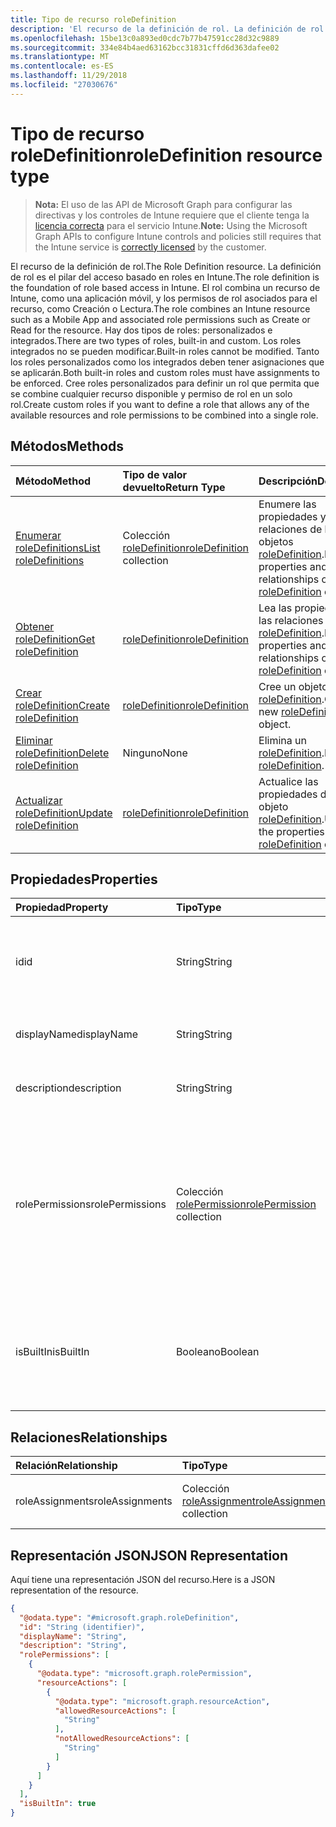 ```yaml
---
title: Tipo de recurso roleDefinition
description: 'El recurso de la definición de rol. La definición de rol es el pilar del acceso basado en roles en Intune. El rol combina un recurso de Intune, como una aplicación móvil, y los permisos de rol asociados para el recurso, como Creación o Lectura. Hay dos tipos de roles: personalizados e integrados. Los roles integrados no se pueden modificar. Tanto los roles personalizados como los integrados deben tener asignaciones que se aplicarán. Cree roles personalizados para definir un rol que permita que se combine cualquier recurso disponible y permiso de rol en un solo rol.'
ms.openlocfilehash: 15be13c0a893ed0cdc7b77b47591cc28d32c9889
ms.sourcegitcommit: 334e84b4aed63162bcc31831cffd6d363dafee02
ms.translationtype: MT
ms.contentlocale: es-ES
ms.lasthandoff: 11/29/2018
ms.locfileid: "27030676"
---
```

# <a name="roledefinition-resource-type"></a><span data-ttu-id="c6027-109">Tipo de recurso roleDefinition</span><span class="sxs-lookup"><span data-stu-id="c6027-109">roleDefinition resource type</span></span>

> <span data-ttu-id="c6027-110">**Nota:** El uso de las API de Microsoft Graph para configurar las directivas y los controles de Intune requiere que el cliente tenga la [licencia correcta](https://go.microsoft.com/fwlink/?linkid=839381) para el servicio Intune.</span><span class="sxs-lookup"><span data-stu-id="c6027-110">**Note:** Using the Microsoft Graph APIs to configure Intune controls and policies still requires that the Intune service is [correctly licensed](https://go.microsoft.com/fwlink/?linkid=839381) by the customer.</span></span>

<span data-ttu-id="c6027-111">El recurso de la definición de rol.</span><span class="sxs-lookup"><span data-stu-id="c6027-111">The Role Definition resource.</span></span> <span data-ttu-id="c6027-112">La definición de rol es el pilar del acceso basado en roles en Intune.</span><span class="sxs-lookup"><span data-stu-id="c6027-112">The role definition is the foundation of role based access in Intune.</span></span> <span data-ttu-id="c6027-113">El rol combina un recurso de Intune, como una aplicación móvil, y los permisos de rol asociados para el recurso, como Creación o Lectura.</span><span class="sxs-lookup"><span data-stu-id="c6027-113">The role combines an Intune resource such as a Mobile App and associated role permissions such as Create or Read for the resource.</span></span> <span data-ttu-id="c6027-114">Hay dos tipos de roles: personalizados e integrados.</span><span class="sxs-lookup"><span data-stu-id="c6027-114">There are two types of roles, built-in and custom.</span></span> <span data-ttu-id="c6027-115">Los roles integrados no se pueden modificar.</span><span class="sxs-lookup"><span data-stu-id="c6027-115">Built-in roles cannot be modified.</span></span> <span data-ttu-id="c6027-116">Tanto los roles personalizados como los integrados deben tener asignaciones que se aplicarán.</span><span class="sxs-lookup"><span data-stu-id="c6027-116">Both built-in roles and custom roles must have assignments to be enforced.</span></span> <span data-ttu-id="c6027-117">Cree roles personalizados para definir un rol que permita que se combine cualquier recurso disponible y permiso de rol en un solo rol.</span><span class="sxs-lookup"><span data-stu-id="c6027-117">Create custom roles if you want to define a role that allows any of the available resources and role permissions to be combined into a single role.</span></span>
## <a name="methods"></a><span data-ttu-id="c6027-118">Métodos</span><span class="sxs-lookup"><span data-stu-id="c6027-118">Methods</span></span>
|<span data-ttu-id="c6027-119">Método</span><span class="sxs-lookup"><span data-stu-id="c6027-119">Method</span></span>|<span data-ttu-id="c6027-120">Tipo de valor devuelto</span><span class="sxs-lookup"><span data-stu-id="c6027-120">Return Type</span></span>|<span data-ttu-id="c6027-121">Descripción</span><span class="sxs-lookup"><span data-stu-id="c6027-121">Description</span></span>|
|:---|:---|:---|
|[<span data-ttu-id="c6027-122">Enumerar roleDefinitions</span><span class="sxs-lookup"><span data-stu-id="c6027-122">List roleDefinitions</span></span>](../api/intune-rbac-roledefinition-list.md)|<span data-ttu-id="c6027-123">Colección [roleDefinition](../resources/intune-rbac-roledefinition.md)</span><span class="sxs-lookup"><span data-stu-id="c6027-123">[roleDefinition](../resources/intune-rbac-roledefinition.md) collection</span></span>|<span data-ttu-id="c6027-124">Enumere las propiedades y las relaciones de los objetos [roleDefinition](../resources/intune-rbac-roledefinition.md).</span><span class="sxs-lookup"><span data-stu-id="c6027-124">List properties and relationships of the [roleDefinition](../resources/intune-rbac-roledefinition.md) objects.</span></span>|
|[<span data-ttu-id="c6027-125">Obtener roleDefinition</span><span class="sxs-lookup"><span data-stu-id="c6027-125">Get roleDefinition</span></span>](../api/intune-rbac-roledefinition-get.md)|[<span data-ttu-id="c6027-126">roleDefinition</span><span class="sxs-lookup"><span data-stu-id="c6027-126">roleDefinition</span></span>](../resources/intune-rbac-roledefinition.md)|<span data-ttu-id="c6027-127">Lea las propiedades y las relaciones del objeto [roleDefinition](../resources/intune-rbac-roledefinition.md).</span><span class="sxs-lookup"><span data-stu-id="c6027-127">Read properties and relationships of the [roleDefinition](../resources/intune-rbac-roledefinition.md) object.</span></span>|
|[<span data-ttu-id="c6027-128">Crear roleDefinition</span><span class="sxs-lookup"><span data-stu-id="c6027-128">Create roleDefinition</span></span>](../api/intune-rbac-roledefinition-create.md)|[<span data-ttu-id="c6027-129">roleDefinition</span><span class="sxs-lookup"><span data-stu-id="c6027-129">roleDefinition</span></span>](../resources/intune-rbac-roledefinition.md)|<span data-ttu-id="c6027-130">Cree un objeto [roleDefinition](../resources/intune-rbac-roledefinition.md).</span><span class="sxs-lookup"><span data-stu-id="c6027-130">Create a new [roleDefinition](../resources/intune-rbac-roledefinition.md) object.</span></span>|
|[<span data-ttu-id="c6027-131">Eliminar roleDefinition</span><span class="sxs-lookup"><span data-stu-id="c6027-131">Delete roleDefinition</span></span>](../api/intune-rbac-roledefinition-delete.md)|<span data-ttu-id="c6027-132">Ninguno</span><span class="sxs-lookup"><span data-stu-id="c6027-132">None</span></span>|<span data-ttu-id="c6027-133">Elimina un [roleDefinition](../resources/intune-rbac-roledefinition.md).</span><span class="sxs-lookup"><span data-stu-id="c6027-133">Deletes a [roleDefinition](../resources/intune-rbac-roledefinition.md).</span></span>|
|[<span data-ttu-id="c6027-134">Actualizar roleDefinition</span><span class="sxs-lookup"><span data-stu-id="c6027-134">Update roleDefinition</span></span>](../api/intune-rbac-roledefinition-update.md)|[<span data-ttu-id="c6027-135">roleDefinition</span><span class="sxs-lookup"><span data-stu-id="c6027-135">roleDefinition</span></span>](../resources/intune-rbac-roledefinition.md)|<span data-ttu-id="c6027-136">Actualice las propiedades de un objeto [roleDefinition](../resources/intune-rbac-roledefinition.md).</span><span class="sxs-lookup"><span data-stu-id="c6027-136">Update the properties of a [roleDefinition](../resources/intune-rbac-roledefinition.md) object.</span></span>|

## <a name="properties"></a><span data-ttu-id="c6027-137">Propiedades</span><span class="sxs-lookup"><span data-stu-id="c6027-137">Properties</span></span>
|<span data-ttu-id="c6027-138">Propiedad</span><span class="sxs-lookup"><span data-stu-id="c6027-138">Property</span></span>|<span data-ttu-id="c6027-139">Tipo</span><span class="sxs-lookup"><span data-stu-id="c6027-139">Type</span></span>|<span data-ttu-id="c6027-140">Descripción</span><span class="sxs-lookup"><span data-stu-id="c6027-140">Description</span></span>|
|:---|:---|:---|
|<span data-ttu-id="c6027-141">id</span><span class="sxs-lookup"><span data-stu-id="c6027-141">id</span></span>|<span data-ttu-id="c6027-142">String</span><span class="sxs-lookup"><span data-stu-id="c6027-142">String</span></span>|<span data-ttu-id="c6027-143">Clave de la entidad.</span><span class="sxs-lookup"><span data-stu-id="c6027-143">Key of the entity.</span></span> <span data-ttu-id="c6027-144">Es de solo lectura y generada automáticamente.</span><span class="sxs-lookup"><span data-stu-id="c6027-144">This is read-only and automatically generated.</span></span>|
|<span data-ttu-id="c6027-145">displayName</span><span class="sxs-lookup"><span data-stu-id="c6027-145">displayName</span></span>|<span data-ttu-id="c6027-146">String</span><span class="sxs-lookup"><span data-stu-id="c6027-146">String</span></span>|<span data-ttu-id="c6027-147">Nombre para mostrar de la definición de rol.</span><span class="sxs-lookup"><span data-stu-id="c6027-147">Display Name of the Role definition.</span></span>|
|<span data-ttu-id="c6027-148">description</span><span class="sxs-lookup"><span data-stu-id="c6027-148">description</span></span>|<span data-ttu-id="c6027-149">String</span><span class="sxs-lookup"><span data-stu-id="c6027-149">String</span></span>|<span data-ttu-id="c6027-150">Descripción de la definición de rol.</span><span class="sxs-lookup"><span data-stu-id="c6027-150">Description of the Role definition.</span></span>|
|<span data-ttu-id="c6027-151">rolePermissions</span><span class="sxs-lookup"><span data-stu-id="c6027-151">rolePermissions</span></span>|<span data-ttu-id="c6027-152">Colección [rolePermission](../resources/intune-rbac-rolepermission.md)</span><span class="sxs-lookup"><span data-stu-id="c6027-152">[rolePermission](../resources/intune-rbac-rolepermission.md) collection</span></span>|<span data-ttu-id="c6027-153">Lista de los permisos de rol que puede realizar este rol.</span><span class="sxs-lookup"><span data-stu-id="c6027-153">List of Role Permissions this role is allowed to perform.</span></span> <span data-ttu-id="c6027-154">Estos deben coincidir con el actionName que se definió como parte de rolePermission.</span><span class="sxs-lookup"><span data-stu-id="c6027-154">These must match the actionName that is defined as part of the rolePermission.</span></span>|
|<span data-ttu-id="c6027-155">isBuiltIn</span><span class="sxs-lookup"><span data-stu-id="c6027-155">isBuiltIn</span></span>|<span data-ttu-id="c6027-156">Booleano</span><span class="sxs-lookup"><span data-stu-id="c6027-156">Boolean</span></span>|<span data-ttu-id="c6027-157">Tipo de rol.</span><span class="sxs-lookup"><span data-stu-id="c6027-157">Type of Role.</span></span> <span data-ttu-id="c6027-158">Se establece en True si está integrado o en False si es una definición de rol personalizada.</span><span class="sxs-lookup"><span data-stu-id="c6027-158">Set to True if it is built-in, or set to False if it is a custom role definition.</span></span>|

## <a name="relationships"></a><span data-ttu-id="c6027-159">Relaciones</span><span class="sxs-lookup"><span data-stu-id="c6027-159">Relationships</span></span>
|<span data-ttu-id="c6027-160">Relación</span><span class="sxs-lookup"><span data-stu-id="c6027-160">Relationship</span></span>|<span data-ttu-id="c6027-161">Tipo</span><span class="sxs-lookup"><span data-stu-id="c6027-161">Type</span></span>|<span data-ttu-id="c6027-162">Descripción</span><span class="sxs-lookup"><span data-stu-id="c6027-162">Description</span></span>|
|:---|:---|:---|
|<span data-ttu-id="c6027-163">roleAssignments</span><span class="sxs-lookup"><span data-stu-id="c6027-163">roleAssignments</span></span>|<span data-ttu-id="c6027-164">Colección [roleAssignment](../resources/intune-rbac-roleassignment.md)</span><span class="sxs-lookup"><span data-stu-id="c6027-164">[roleAssignment](../resources/intune-rbac-roleassignment.md) collection</span></span>|<span data-ttu-id="c6027-165">Lista de asignaciones de rol para este rol.</span><span class="sxs-lookup"><span data-stu-id="c6027-165">List of Role assignments for this role definition.</span></span>|

## <a name="json-representation"></a><span data-ttu-id="c6027-166">Representación JSON</span><span class="sxs-lookup"><span data-stu-id="c6027-166">JSON Representation</span></span>
<span data-ttu-id="c6027-167">Aquí tiene una representación JSON del recurso.</span><span class="sxs-lookup"><span data-stu-id="c6027-167">Here is a JSON representation of the resource.</span></span>
<!-- {
  "blockType": "resource",
  "keyProperty": "id",
  "@odata.type": "microsoft.graph.roleDefinition"
}
-->
``` json
{
  "@odata.type": "#microsoft.graph.roleDefinition",
  "id": "String (identifier)",
  "displayName": "String",
  "description": "String",
  "rolePermissions": [
    {
      "@odata.type": "microsoft.graph.rolePermission",
      "resourceActions": [
        {
          "@odata.type": "microsoft.graph.resourceAction",
          "allowedResourceActions": [
            "String"
          ],
          "notAllowedResourceActions": [
            "String"
          ]
        }
      ]
    }
  ],
  "isBuiltIn": true
}
```



